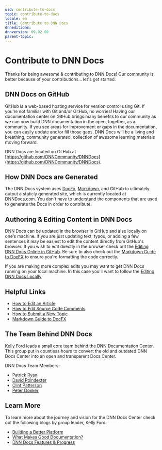 ```yaml
---
uid: contribute-to-docs
topic: contribute-to-docs
locale: en
title: Contribute to DNN Docs
dnneditions: 
dnnversion: 09.02.00
parent-topic: 
---
```


# Contribute to DNN Docs

Thanks for being awesome & contributing to DNN Docs! Our community is better because of your contributions... let's get started.

## DNN Docs on GitHub

GitHub is a web-based hosting service for version control using Git. If you're not familiar with Git and/or GitHub, no worries! Having our documentation center on GitHub brings many benefits to our community as we can now build DNN documentation in the open, together, as a community. If you see areas for improvement or gaps in the documentation, you can easily update and/or fill those gaps. DNN Docs will be a living and breathing, community generated, collection of awesome learning materials moving forward.

DNN Docs are located on GitHub at [https://github.com/DNNCommunity/DNNDocs](https://github.com/DNNCommunity/DNNDocs).  

## How DNN Docs are Generated

The DNN Docs system uses [DocFx](https://dotnet.github.io/docfx/), [Markdown](https://en.wikipedia.org/wiki/Markdown), and GitHub to ultimately output a staticly generated site, which is currently located at [DNNDocs.com](http://www.DNNDocs.com). You don't have to understand the components that are used to generate the Docs in order to contribute.

## Authoring & Editing Content in DNN Docs

DNN Docs can be updated in the browser in GitHub and also locally on one's machine. If you are just updating text, typos, or adding a few sentences it may be easiest to edit the content directly from GitHub's browser. If you wish to edit directly in the browser check out the [Editing DNN Docs Online in GitHub](xref:). Be sure to also check out the [Markdown Guide to DocFX](xref:markdown-guide-to-docfx) to ensure you're formatting the code correctly.

If you are making more complex edits you may want to get DNN Docs running on your local machine. In this case you'll want to follow the [Editing DNN Docs Locally](xref:)


## Helpful Links

* [How to Edit an Article](xref:how-to-edit-an-article)
* [How to Edit Source Code Comments](how-to-edit-source-code-comments)
* [How to Submit a New Topic](xref:how-to-submit-a-new-topic)
* [Markdown Guide to DocFX](xref:markdown-guide-to-docfx)

## The Team Behind DNN Docs

[Kelly Ford](https://www.Twitter.com/DNNDev) leads a small core team behind the DNN Documentation Center. This group put in countless hours to convert the old and outdated DNN Docs Center into an open and transparent Docs Center. 

DNN Docs Team Members:
   * [Patrick Ryan](https://twitter.com/patrickryan_79)
   * [David Poindexter](https://twitter.com/davidpoindexter)
   * [Clint Patterson](https://twitter.com/cbpsc)
   * [Peter Donker](https://twitter.com/pdonker)



## Learn More
To learn more about the journey and vision for the DNN Docs Center check out the following blogs by group leader, Kelly Ford:

* [Building a Better Platform](https://www.dnnsoftware.com/community-blog/cid/155513/building-a-better-platform)
* [What Makes Good Documentation?](https://www.dnnsoftware.com/community-blog/cid/155517/what-makes-good-documentation)
* [DNN Docs Features & Progress](https://www.dnnsoftware.com/community-blog/cid/155547/dnn-docs-features-and-progress)
